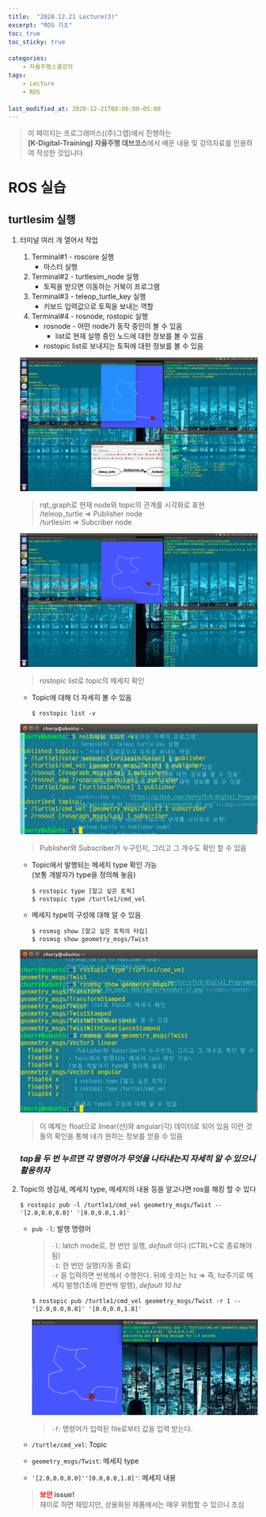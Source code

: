 ```yaml
---
title:  "2020.12.21 Lecture(3)"
excerpt: "ROS 기초"
toc: true
toc_sticky: true

categories:
    - 자율주행스쿨강의
tags:
    - Lecture
    - ROS

last_modified_at: 2020-12-21T08:06:00-05:00
---
```


>이 페이지는 프로그래머스((주)그렙)에서 진행하는\
**[K-Digital-Training] 자율주행 데브코스**에서 배운 내용 및 강의자료를 인용하여 작성한 것입니다.

# **ROS 실습**

## turtlesim 실행

1. 터미널 여러 개 열어서 작업
   1. Terminal#1 - roscore 실행
      * 마스터 실행
   2. Terminal#2 - turtlesim_node 실행
      * 토픽을 받으면 이동하는 거북이 프로그램
   3. Terminal#3 - teleop_turtle_key 실행
      * 키보드 입력값으로 토픽을 보내는 역할 
   4. Terminal#4 - rosnode, rostopic 실행
      * rosnode - 어떤 node가 동작 중인이 볼 수 있음
        * list로 현재 실행 중인 노드에 대한 정보를 볼 수 있음
      * rostopic list로 보내지는 토픽에 대한 정보를 볼 수 있음

    ![turtlesim 실행 - rqt_graph 확인](/assets/images/lecture/week04_imgs/01/screenshot-16.png)
    >rqt_graph로 현재 node와 topic의 관계를 시각화로 표현\
    >/teleop_turtle => Publisher node\
    >/turtlesim => Subcriber node

    ![turtlesim 실행](/assets/images/lecture/week04_imgs/01/screenshot-17.png)
    >rostopic list로 topic의 메세지 확인
      
      * Topic에 대해 더 자세히 볼 수 있음   
        ```
        $ rostopic list -v
        ```
    ![topic list 확인](/assets/images/lecture/week04_imgs/01/screenshot-18.png)
    >Publisher와 Subscriber가 누구인지, 그리고 그 개수도 확인 할 수 있음

      * Topic에서 발행되는 메세지 type 확인 가능\
      (보통 개발자가 type을 정의해 놓음)
        ```
        $ rostopic type [알고 싶은 토픽]
        $ rostopic type /turtle1/cmd_vel
        ```
      * 메세지 type의 구성에 대해 알 수 있음
        ```
        $ rosmsg show [알고 싶은 토픽의 타입]
        $ rosmsg show geometry_msgs/Twist
        ```
    ![메세지 확인](/assets/images/lecture/week04_imgs/01/screenshot-19.png)
    >이 예제는 float으로 linear(선)와 angular(각) 데이터로 되어 있음
    >이런 것들의 확인을 통해 내가 원하는 정보를 얻을 수 있음

    ### ***tap을 두 번 누르면 각 명령어가 무엇을 나타내는지 자세히 알 수 있으니 활용하자***

2. Topic의 생김새, 메세지 type, 메세지의 내용 등을 알고나면 ros를 해킹 할 수 있다
    ```
    $ rostopic pub -l /turtle1/cmd_vel geometry_msgs/Twist -- '[2.0,0.0,0.0]' '[0.0,0.0,1.8]'
    ```
    * `pub -l`: 발행 명령어
      >`-l`: latch mode로, 한 번만 실행, *default* 이다.(CTRL+C로 종료해야됨)\
      >`-1`: 한 번만 실행(자동 종료)\
      >`-r` 을 입력하면 반복해서 수행한다. 뒤에 숫자는 hz => 즉, hz주기로 메세지 발행(1초에 한번씩 발행), *default 10 hz*
        ```
        $ rostopic pub /turtle1/cmd_vel geometry_msgs/Twist -r 1 -- '[2.0,0.0,0.0]' '[0.0,0.0,1.8]'
        ``` 
      ![자료구조 확인](/assets/images/lecture/week04_imgs/01/screenshot-20.png)       
      >`-f`: 명령어가 입력된 file로부터 값을 입력 받는다.

    * `/turtle/cmd_vel`: Topic
    * `geometry_msgs/Twist`: 메세지 type
    * `'[2.0,0.0,0.0]''[0.0,0.0,1.8]'`: 메세지 내용

    >**<span style="color:red">보안</span> issue!**\
    >재미로 하면 재밌지만, 상용화된 제품에서는 매우 위험할 수 있으니 조심
